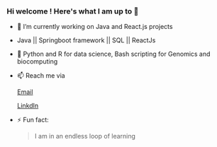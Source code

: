 ### Hi welcome ! Here's what I am up to 👋


- 🔭 I’m currently working on Java and React.js projects
- Java || Springboot framework || SQL || ReactJs
- 🌱 Python and R for data science, Bash scripting for Genomics and biocomputing
- 📫 Reach me via 
   
   [Email](samuelmayowao060@gmail.com)
   
   [LinkdIn](https://www.linkedin.com/in/ogungbemi-oluwamayowa-a23720191/)
   
- ⚡ Fun fact: 
  > I am in an endless loop of learning
